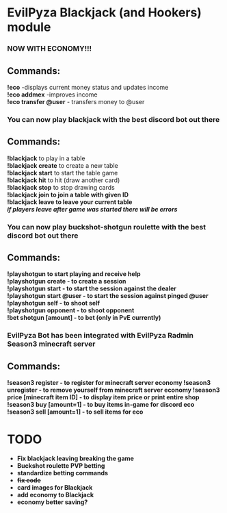 # EvilPyza Blackjack (and Hookers) module

### NOW WITH ECONOMY!!!
## Commands:
**!eco** -displays current money status and updates income<br>
**!eco addmex** -improves income<br>
**!eco transfer @user** - transfers money to @user <br>

### You can now play blackjack with the best discord bot out there
## Commands:
**!blackjack** to play in a table <br>
**!blackjack create** to create a new table <br>
**!blackjack start** to start the table game <br>
**!blackjack hit** to hit (draw another card) <br>
**!blackjack stop** to stop drawing cards <br>
**!blackjack join <table ID>** to join a table with given ID <br>
**!blackjack leave** to leave your current table <br>
*if players leave after game was started there will be errors*


### You can now play buckshot-shotgun roulette with the best discord bot out there
## Commands:
**!playshotgun** to start playing and receive help <br>
**!playshotgun create** - to create a session<br>
**!playshotgun start** - to start the session against the dealer<br>
**!playshotgun start @user** - to start the session against pinged @user<br>
**!playshotgun self** - to shoot self<br>
**!playshotgun opponent** - to shoot opponent<br>
**!bet shotgun [amount]** - to bet (only in PvE currently)

### EvilPyza Bot has been integrated with EvilPyza Radmin Season3 minecraft server
## Commands:
**!season3 register <minecraft player name>** - to register for minecraft server economy
**!season3 unregister** - to remove yourself from minecraft server economy
**!season3 price [minecraft item ID]** - to display item price or print entire shop
**!season3 buy <minecraft item ID> [amount=1]** - to buy items in-game for discord eco
**!season3 sell <minecraft item ID> [amount=1]** - to sell items for eco

# TODO
- Fix blackjack leaving breaking the game
- Buckshot roulette PVP betting
- standardize betting commands
- ~~fix code~~
- card images for Blackjack
- add economy to Blackjack
- economy better saving?

